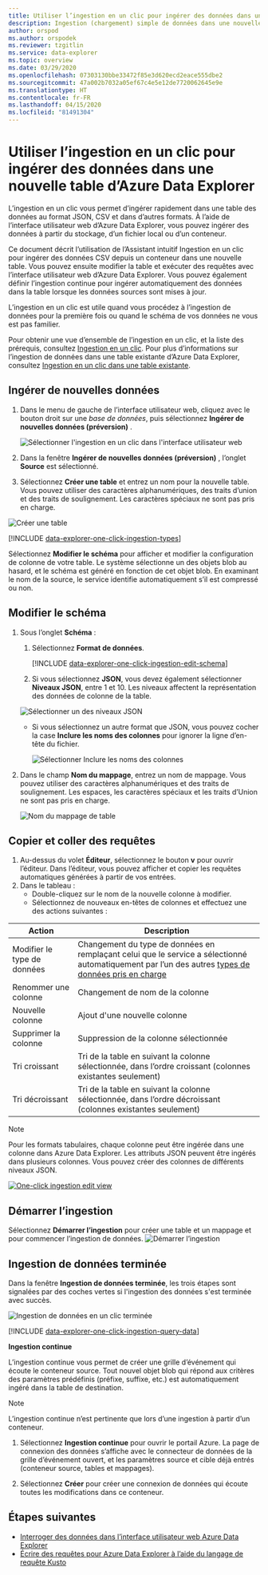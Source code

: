 ```yaml
---
title: Utiliser l’ingestion en un clic pour ingérer des données dans une nouvelle table Azure Data Explorer
description: Ingestion (chargement) simple de données dans une nouvelle table Azure Data Explorer, au moyen de l’ingestion en un clic.
author: orspod
ms.author: orspodek
ms.reviewer: tzgitlin
ms.service: data-explorer
ms.topic: overview
ms.date: 03/29/2020
ms.openlocfilehash: 07303130bbe33472f85e3d620ecd2eace555dbe2
ms.sourcegitcommit: 47a002b7032a05ef67c4e5e12de7720062645e9e
ms.translationtype: HT
ms.contentlocale: fr-FR
ms.lasthandoff: 04/15/2020
ms.locfileid: "81491304"
---
```

# <a name="use-one-click-ingestion-to-ingest-data-to-a-new-table-in-azure-data-explorer"></a>Utiliser l’ingestion en un clic pour ingérer des données dans une nouvelle table d’Azure Data Explorer

L’ingestion en un clic vous permet d’ingérer rapidement dans une table des données au format JSON, CSV et dans d’autres formats. À l’aide de l’interface utilisateur web d’Azure Data Explorer, vous pouvez ingérer des données à partir du stockage, d’un fichier local ou d’un conteneur. 

Ce document décrit l’utilisation de l’Assistant intuitif Ingestion en un clic pour ingérer des données CSV depuis un conteneur dans une nouvelle table. Vous pouvez ensuite modifier la table et exécuter des requêtes avec l’interface utilisateur web d’Azure Data Explorer. Vous pouvez également définir l’ingestion continue pour ingérer automatiquement des données dans la table lorsque les données sources sont mises à jour.

L’ingestion en un clic est utile quand vous procédez à l’ingestion de données pour la première fois ou quand le schéma de vos données ne vous est pas familier. 

Pour obtenir une vue d’ensemble de l’ingestion en un clic, et la liste des prérequis, consultez [Ingestion en un clic](ingest-data-one-click.md).
Pour plus d’informations sur l’ingestion de données dans une table existante d’Azure Data Explorer, consultez [Ingestion en un clic dans une table existante](one-click-ingestion-existing-table.md).

## <a name="ingest-new-data"></a>Ingérer de nouvelles données

1. Dans le menu de gauche de l’interface utilisateur web, cliquez avec le bouton droit sur une *base de données*, puis sélectionnez **Ingérer de nouvelles données (préversion)** .

    ![Sélectionner l'ingestion en un clic dans l'interface utilisateur web](media/one-click-ingestion-new-table/one-click-ingestion-in-web-ui.png)   
 
1. Dans la fenêtre **Ingérer de nouvelles données (préversion)** , l’onglet **Source** est sélectionné. 

1. Sélectionnez **Créer une table** et entrez un nom pour la nouvelle table. Vous pouvez utiliser des caractères alphanumériques, des traits d’union et des traits de soulignement. Les caractères spéciaux ne sont pas pris en charge.

![Créer une table](media/one-click-ingestion-new-table/create-new-table.png) 

[!INCLUDE [data-explorer-one-click-ingestion-types](includes/data-explorer-one-click-ingestion-types.md)]

Sélectionnez **Modifier le schéma** pour afficher et modifier la configuration de colonne de votre table. Le système sélectionne un des objets blob au hasard, et le schéma est généré en fonction de cet objet blob. En examinant le nom de la source, le service identifie automatiquement s’il est compressé ou non.

## <a name="edit-the-schema"></a>Modifier le schéma

1. Sous l’onglet **Schéma** :

    1. Sélectionnez **Format de données**.

        [!INCLUDE [data-explorer-one-click-ingestion-edit-schema](includes/data-explorer-one-click-ingestion-edit-schema.md)]

    1. Si vous sélectionnez **JSON**, vous devez également sélectionner **Niveaux JSON**, entre 1 et 10. Les niveaux affectent la représentation des données de colonne de la table. 

    ![Sélectionner un des niveaux JSON](media/one-click-ingestion-new-table/json-levels.png)

    * Si vous sélectionnez un autre format que JSON, vous pouvez cocher la case **Inclure les noms des colonnes** pour ignorer la ligne d’en-tête du fichier.

        ![Sélectionner Inclure les noms des colonnes](media/one-click-ingestion-new-table/non-json-format.png)
        
1. Dans le champ **Nom du mappage**, entrez un nom de mappage. Vous pouvez utiliser des caractères alphanumériques et des traits de soulignement. Les espaces, les caractères spéciaux et les traits d’Union ne sont pas pris en charge.
    
    ![Nom du mappage de table](media/one-click-ingestion-new-table/table-mapping.png)

## <a name="copy-and-paste-queries"></a>Copier et coller des requêtes

1. Au-dessus du volet **Éditeur**, sélectionnez le bouton **v** pour ouvrir l’éditeur. Dans l’éditeur, vous pouvez afficher et copier les requêtes automatiques générées à partir de vos entrées. 
1. Dans le tableau : 
    * Double-cliquez sur le nom de la nouvelle colonne à modifier.
    * Sélectionnez de nouveaux en-têtes de colonnes et effectuez une des actions suivantes :
    
|Action         |Description                                  |
|-----------------|-------------------------------------------|
|Modifier le type de données |Changement du type de données en remplaçant celui que le service a sélectionné automatiquement par l’un des autres [types de données pris en charge](#edit-the-schema)|
|Renommer une colonne    |Changement de nom de la colonne |
|Nouvelle colonne       |Ajout d'une nouvelle colonne|
|Supprimer la colonne    |Suppression de la colonne sélectionnée|
|Tri croissant   |Tri de la table en suivant la colonne sélectionnée, dans l’ordre croissant (colonnes existantes seulement)|
|Tri décroissant  |Tri de la table en suivant la colonne sélectionnée, dans l’ordre décroissant (colonnes existantes seulement) |

> [!Note]
> Pour les formats tabulaires, chaque colonne peut être ingérée dans une colonne dans Azure Data Explorer.
> Les attributs JSON peuvent être ingérés dans plusieurs colonnes. Vous pouvez créer des colonnes de différents niveaux JSON.

[![](media/one-click-ingestion-new-table/edit-view.png "One-click ingestion edit view")](media/one-click-ingestion-new-table/edit-view.png#lightbox) 

## <a name="start-ingestion"></a>Démarrer l’ingestion

Sélectionnez **Démarrer l’ingestion** pour créer une table et un mappage et pour commencer l’ingestion de données.
![Démarrer l’ingestion](media/one-click-ingestion-new-table/start-ingestion.png)

## <a name="data-ingestion-completed"></a>Ingestion de données terminée

Dans la fenêtre **Ingestion de données terminée**, les trois étapes sont signalées par des coches vertes si l'ingestion des données s'est terminée avec succès.
 
![Ingestion de données en un clic terminée](media/one-click-ingestion-new-table/one-click-data-ingestion-complete.png)

[!INCLUDE [data-explorer-one-click-ingestion-query-data](includes/data-explorer-one-click-ingestion-query-data.md)]

**Ingestion continue**

L’ingestion continue vous permet de créer une grille d’événement qui écoute le conteneur source. Tout nouvel objet blob qui répond aux critères des paramètres prédéfinis (préfixe, suffixe, etc.) est automatiquement ingéré dans la table de destination.

> [!Note]
> L’ingestion continue n’est pertinente que lors d’une ingestion à partir d’un conteneur.

1. Sélectionnez **Ingestion continue** pour ouvrir le portail Azure. La page de connexion des données s’affiche avec le connecteur de données de la grille d’événement ouvert, et les paramètres source et cible déjà entrés (conteneur source, tables et mappages).

1. Sélectionnez **Créer** pour créer une connexion de données qui écoute toutes les modifications dans ce conteneur. 

## <a name="next-steps"></a>Étapes suivantes

* [Interroger des données dans l’interface utilisateur web Azure Data Explorer](/azure/data-explorer/web-query-data)
* [Écrire des requêtes pour Azure Data Explorer à l’aide du langage de requête Kusto](/azure/data-explorer/write-queries)
